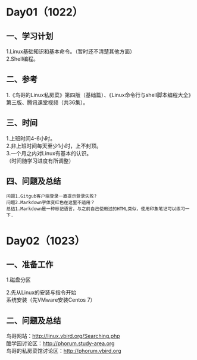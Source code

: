 
# Day01（1022）  
## 一、学习计划  
1.Linux基础知识和基本命令。（暂时还不清楚其他方面）  
2.Shell编程。
## 二、参考
1.《鸟哥的Linux私房菜》第四版（基础篇）、《Linux命令行与shell脚本编程大全》第三版、腾讯课堂视频（共36集）。  
## 三、时间
1.上班时间4-6小时。  
2.非上班时间每天至少1小时，上不封顶。  
3.一个月之内对Linux有基本的认识。  
（时间随学习进度有所调整）  
##  四、问题及总结
`问题1.Gitgub客户端登录一直提示登录失败?`  
`问题2.Markdown字体变红色在这里不适用？`  
`总结1.Markdown是一种标记语言，与之前自己使用过的HTML类似，使用印象笔记可以练习一下.`  

# Day02（1023）
## 一、准备工作  
1.磁盘分区  

2.先从Linux的安装与指令开始  
系统安装（先VMware安装Centos 7）  
## 二、问题及总结  
鸟哥网站：http://linux.vbird.org/Searching.php  
酷学园讨论区：http://phorum.study-area.org  
鸟哥的私房菜馆讨论区：http://phorum.vbird.org  







